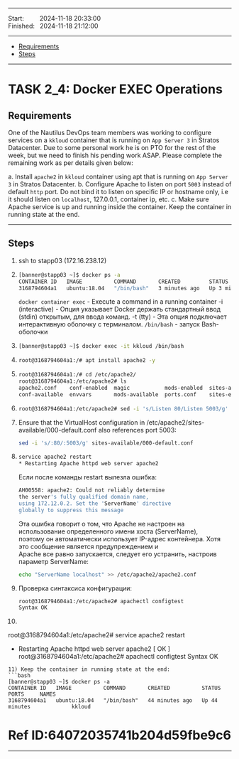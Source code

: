 
------------------------------

Start: &nbsp;&nbsp;&nbsp;&nbsp;&nbsp;&nbsp;&nbsp;&nbsp;2024-11-18 20:33:00   
Finished: &nbsp;&nbsp;2024-11-18 21:12:00

------------------------------

- [Requirements](#requirements)
- [Steps](#steps)

------------------------------

# TASK 2_4: Docker EXEC Operations

## Requirements

One of the Nautilus DevOps team members was working to configure services on a `kkloud` container that is running on `App Server 3` in Stratos Datacenter.
Due to some personal work he is on PTO for the rest of the week, but we need to finish his pending work ASAP.
Please complete the remaining work as per details given below:

a. Install `apache2` in `kkloud` container using apt that is running on `App Server 3` in Stratos Datacenter.
b. Configure Apache to listen on port `5003` instead of default `http` port. Do not bind it to listen on specific IP or hostname only, i.e it should listen on `localhost`, 127.0.0.1, container ip, etc.
c. Make sure Apache service is up and running inside the container. Keep the container in running state at the end.

------------------------------

## Steps

1) ssh to stapp03 (172.16.238.12)
2) ```bash
   [banner@stapp03 ~]$ docker ps -a
   CONTAINER ID   IMAGE          COMMAND       CREATED         STATUS         PORTS     NAMES
   3168794604a1   ubuntu:18.04   "/bin/bash"   3 minutes ago   Up 3 minutes             kkloud
   ```
   
   `docker container exec` - Execute a command in a running container
   -i (interactive) - Опция указывает Docker держать стандартный ввод (stdin) открытым, для ввода команд.
   -t (tty) - Эта опция подключает интерактивную оболочку с терминалом.
   `/bin/bash` - запуск Bash-оболочки
   
3) ```bash
   [banner@stapp03 ~]$ docker exec -it kkloud /bin/bash
   ```
4) ```bash
   root@3168794604a1:/# apt install apache2 -y
   ```
5) ```bash
   root@3168794604a1:/# cd /etc/apache2/
   root@3168794604a1:/etc/apache2# ls
   apache2.conf    conf-enabled  magic           mods-enabled  sites-available
   conf-available  envvars       mods-available  ports.conf    sites-enabled
   ```
6) ```bash
   root@3168794604a1:/etc/apache2# sed -i 's/Listen 80/Listen 5003/g' ports.conf
   ```
7) Ensure that the VirtualHost configuration in /etc/apache2/sites-available/000-default.conf also references port 5003:
   ```bash
   sed -i 's/:80/:5003/g' sites-available/000-default.conf
   ```
8) ```bash
   service apache2 restart
   * Restarting Apache httpd web server apache2 
   ```
   
   Если после команды restart вылезла ошибка:      
   ```bash        
   AH00558: apache2: Could not reliably determine        
   the server's fully qualified domain name,          
   using 172.12.0.2. Set the 'ServerName' directive       
   globally to suppress this message
   ```
   
   Эта ошибка говорит о том, что Apache не настроен на использование определенного имени хоста (ServerName),       
   поэтому он автоматически использует IP-адрес контейнера. Хотя это сообщение является предупреждением и      
   Apache все равно запускается, следует его устранить, настроив параметр ServerName:
  
   ```bash
   echo "ServerName localhost" >> /etc/apache2/apache2.conf
   ```
9) Проверка синтаксиса конфигурации:
   ```bash
   root@3168794604a1:/etc/apache2# apachectl configtest
   Syntax OK
   ```
10) ```bash
   root@3168794604a1:/etc/apache2# service apache2 restart
   * Restarting Apache httpd web server apache2             [ OK ]    
   root@3168794604a1:/etc/apache2# apachectl configtest
   Syntax OK
   ```
11) Keep the container in running state at the end:
   ```bash
   [banner@stapp03 ~]$ docker ps -a
   CONTAINER ID   IMAGE          COMMAND       CREATED          STATUS          PORTS     NAMES
   3168794604a1   ubuntu:18.04   "/bin/bash"   44 minutes ago   Up 44 minutes             kkloud
   ```

   # Ref ID:64072035741b204d59fbe9c6
   ------------------------------
